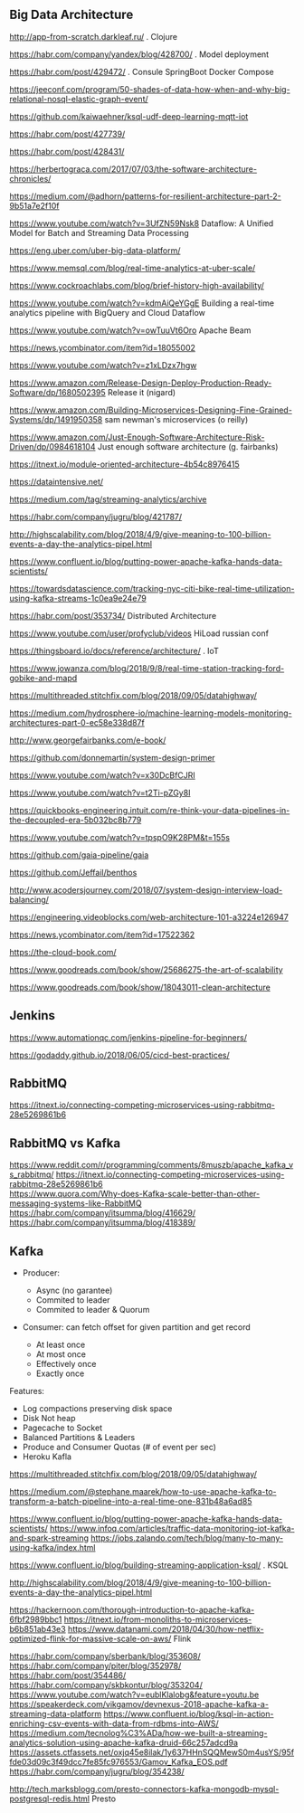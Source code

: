 ## Big Data Architecture

<http://app-from-scratch.darkleaf.ru/> . Clojure

https://habr.com/company/yandex/blog/428700/ .  Model deployment

<https://habr.com/post/429472/> .  Consule SpringBoot Docker Compose

<https://jeeconf.com/program/50-shades-of-data-how-when-and-why-big-relational-nosql-elastic-graph-event/>

<https://github.com/kaiwaehner/ksql-udf-deep-learning-mqtt-iot>

<https://habr.com/post/427739/>

<https://habr.com/post/428431/>

<https://herbertograca.com/2017/07/03/the-software-architecture-chronicles/>

<https://medium.com/@adhorn/patterns-for-resilient-architecture-part-2-9b51a7e2f10f>

<https://www.youtube.com/watch?v=3UfZN59Nsk8> Dataflow: A Unified Model for Batch and Streaming Data Processing

<https://eng.uber.com/uber-big-data-platform/>

<https://www.memsql.com/blog/real-time-analytics-at-uber-scale/>

<https://www.cockroachlabs.com/blog/brief-history-high-availability/>

<https://www.youtube.com/watch?v=kdmAiQeYGgE> Building a real-time analytics pipeline with BigQuery and Cloud Dataflow

<https://www.youtube.com/watch?v=owTuuVt6Oro> Apache Beam

<https://news.ycombinator.com/item?id=18055002> 

<https://www.youtube.com/watch?v=z1xLDzx7hgw>

<https://www.amazon.com/Release-Design-Deploy-Production-Ready-Software/dp/1680502395> Release it (nigard)

<https://www.amazon.com/Building-Microservices-Designing-Fine-Grained-Systems/dp/1491950358>
sam newman's microservices (o reilly)

<https://www.amazon.com/Just-Enough-Software-Architecture-Risk-Driven/dp/0984618104>
Just enough software architecture (g. fairbanks)

<https://itnext.io/module-oriented-architecture-4b54c8976415>

<https://dataintensive.net/>

<https://medium.com/tag/streaming-analytics/archive>

<https://habr.com/company/jugru/blog/421787/>

<http://highscalability.com/blog/2018/4/9/give-meaning-to-100-billion-events-a-day-the-analytics-pipel.html>

<https://www.confluent.io/blog/putting-power-apache-kafka-hands-data-scientists/>

<https://towardsdatascience.com/tracking-nyc-citi-bike-real-time-utilization-using-kafka-streams-1c0ea9e24e79>

<https://habr.com/post/353734/> Distributed Architecture

<https://www.youtube.com/user/profyclub/videos>    HiLoad russian conf  


<https://thingsboard.io/docs/reference/architecture/> .   IoT


<https://www.jowanza.com/blog/2018/9/8/real-time-station-tracking-ford-gobike-and-mapd>

<https://multithreaded.stitchfix.com/blog/2018/09/05/datahighway/>

https://medium.com/hydrosphere-io/machine-learning-models-monitoring-architectures-part-0-ec58e338d87f

<http://www.georgefairbanks.com/e-book/>

https://github.com/donnemartin/system-design-primer

https://www.youtube.com/watch?v=x30DcBfCJRI

https://www.youtube.com/watch?v=t2Ti-pZGy8I

https://quickbooks-engineering.intuit.com/re-think-your-data-pipelines-in-the-decoupled-era-5b032bc8b779

https://www.youtube.com/watch?v=tpspO9K28PM&t=155s

https://github.com/gaia-pipeline/gaia

https://github.com/Jeffail/benthos

http://www.acodersjourney.com/2018/07/system-design-interview-load-balancing/

https://engineering.videoblocks.com/web-architecture-101-a3224e126947

https://news.ycombinator.com/item?id=17522362

https://the-cloud-book.com/

https://www.goodreads.com/book/show/25686275-the-art-of-scalability

https://www.goodreads.com/book/show/18043011-clean-architecture

## Jenkins
https://www.automationqc.com/jenkins-pipeline-for-beginners/

https://godaddy.github.io/2018/06/05/cicd-best-practices/

## RabbitMQ
https://itnext.io/connecting-competing-microservices-using-rabbitmq-28e5269861b6



## RabbitMQ vs Kafka

https://www.reddit.com/r/programming/comments/8muszb/apache_kafka_vs_rabbitmq/
 https://itnext.io/connecting-competing-microservices-using-rabbitmq-28e5269861b6  
 https://www.quora.com/Why-does-Kafka-scale-better-than-other-messaging-systems-like-RabbitMQ
https://habr.com/company/itsumma/blog/416629/  
https://habr.com/company/itsumma/blog/418389/
                                                     
 
##  Kafka
 * Producer:
   - Async (no garantee)
   - Commited to leader
   - Commited to leader & Quorum
 
 * Consumer: can fetch offset for given partition and get record
   - At least once
   - At most once
   - Effectively once
   - Exactly once
  
  Features:
 - Log compactions preserving disk space
 - Disk Not heap
 - Pagecache to Socket
 - Balanced Partitions & Leaders
 - Produce and Consumer Quotas (# of event per sec)
 - Heroku Kafla
   
https://multithreaded.stitchfix.com/blog/2018/09/05/datahighway/  

https://medium.com/@stephane.maarek/how-to-use-apache-kafka-to-transform-a-batch-pipeline-into-a-real-time-one-831b48a6ad85  
     
https://www.confluent.io/blog/putting-power-apache-kafka-hands-data-scientists/
https://www.infoq.com/articles/traffic-data-monitoring-iot-kafka-and-spark-streaming
       https://jobs.zalando.com/tech/blog/many-to-many-using-kafka/index.html
       
<https://www.confluent.io/blog/building-streaming-application-ksql/> . KSQL

http://highscalability.com/blog/2018/4/9/give-meaning-to-100-billion-events-a-day-the-analytics-pipel.html

https://hackernoon.com/thorough-introduction-to-apache-kafka-6fbf2989bbc1
https://itnext.io/from-monoliths-to-microservices-b6b851ab43e3
https://www.datanami.com/2018/04/30/how-netflix-optimized-flink-for-massive-scale-on-aws/ Flink
                                                     
 https://habr.com/company/sberbank/blog/353608/ 
 https://habr.com/company/piter/blog/352978/  
 https://habr.com/post/354486/   
 https://habr.com/company/skbkontur/blog/353204/ 
 https://www.youtube.com/watch?v=eublKlalobg&feature=youtu.be
 https://speakerdeck.com/vikgamov/devnexus-2018-apache-kafka-a-streaming-data-platform
 https://www.confluent.io/blog/ksql-in-action-enriching-csv-events-with-data-from-rdbms-into-AWS/  
 https://medium.com/tecnolog%C3%ADa/how-we-built-a-streaming-analytics-solution-using-apache-kafka-druid-66c257adcd9a 
 https://assets.ctfassets.net/oxjq45e8ilak/1y637HHnSQQMewS0m4usYS/95ffde03d09c3f49dcc7fe85fc976553/Gamov_Kafka_EOS.pdf
 https://habr.com/company/jugru/blog/354238/
 
 
 http://tech.marksblogg.com/presto-connectors-kafka-mongodb-mysql-postgresql-redis.html Presto
